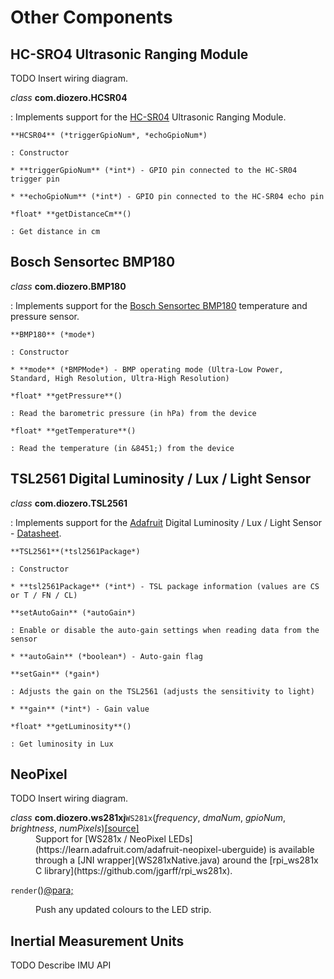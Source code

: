 # Other Components

## HC-SRO4 Ultrasonic Ranging Module

TODO Insert wiring diagram.

*class* **com.diozero.HCSR04**

: Implements support for the [HC-SR04](http://www.micropik.com/PDF/HCSR04.pdf) Ultrasonic Ranging Module.

    **HCSR04** (*triggerGpioNum*, *echoGpioNum*)

    : Constructor
    
    * **triggerGpioNum** (*int*) - GPIO pin connected to the HC-SR04 trigger pin
    
    * **echoGpioNum** (*int*) - GPIO pin connected to the HC-SR04 echo pin

    *float* **getDistanceCm**()

    : Get distance in cm


## Bosch Sensortec BMP180

*class* **com.diozero.BMP180**

: Implements support for the [Bosch Sensortec BMP180](http://www.bosch-sensortec.com/bst/products/all_products/bmp180) temperature and pressure sensor.

    **BMP180** (*mode*)

    : Constructor
    
    * **mode** (*BMPMode*) - BMP operating mode (Ultra-Low Power, Standard, High Resolution, Ultra-High Resolution)

    *float* **getPressure**()

    : Read the barometric pressure (in hPa) from the device

    *float* **getTemperature**()

    : Read the temperature (in &8451;) from the device


## TSL2561 Digital Luminosity / Lux / Light Sensor

*class* **com.diozero.TSL2561**

: Implements support for the [Adafruit](https://www.adafruit.com/products/439) Digital Luminosity / Lux / Light Sensor - [Datasheet](https://www.adafruit.com/datasheets/TSL2561.pdf).

    **TSL2561**(*tsl2561Package*)

    : Constructor
    
    * **tsl2561Package** (*int*) - TSL package information (values are CS or T / FN / CL)

    **setAutoGain** (*autoGain*)

    : Enable or disable the auto-gain settings when reading data from the sensor
    
    * **autoGain** (*boolean*) - Auto-gain flag

    **setGain** (*gain*)

    : Adjusts the gain on the TSL2561 (adjusts the sensitivity to light)
    
    * **gain** (*int*) - Gain value

    *float* **getLuminosity**()

    : Get luminosity in Lux


## NeoPixel

TODO Insert wiring diagram.

<dl class="class">
<dt id="com.diozero.ws281xj.WS281x">
<em class="property">class</em> <strong>com.diozero.ws281xj</strong><code class="descclassname">WS281x</code><span class="sig-paren">(</span><em>frequency</em>, <em>dmaNum</em>, <em>gpioNum</em>, <em>brightness</em>, <em>numPixels</em><span class="sig-paren">)</span><a href="https://github.com/mattjlewis/diozero/blob/master/diozero-ws281x-java/src/main/java/com/diozero/ws281xj/WS281x.java"><span class="viewcode-link">[source]</span></a></dt>
<dd>Support for [WS281x / NeoPixel LEDs](https://learn.adafruit.com/adafruit-neopixel-uberguide) is available through a [JNI wrapper](WS281xNative.java) around the [rpi_ws281x C library](https://github.com/jgarff/rpi_ws281x).</dd>
</dl>
<dl class="method">
<dt id="com.diozero.ws281xj.WS281x.render"><code class="descname">render</code><span class="sig-paren">(</span><span class="sig-paren">)</span><a class="headerlink" href="#com.diozero.ws281xj.WS281x.render" title="Permalink to this definition">@para;</a></dt>
<dd><p>Push any updated colours to the LED strip.</p><dd>
</dl>

## Inertial Measurement Units

TODO Describe IMU API
